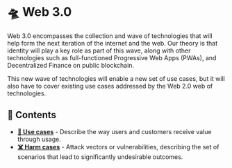 # 🛸 Web 3.0

Web 3.0 encompasses the collection and wave of technologies that will help form the next iteration of the internet and the web. Our theory is that identity will play a key role as part of this wave, along with other technologies such as full-functioned Progressive Web Apps (PWAs), and Decentralized Finance on public blockchain.

This new wave of technologies will enable a new set of use cases, but it will also have to cover existing use cases addressed by the Web 2.0 web of technologies.

## 🌳 Contents

- **[💪 Use cases](/web3/uses/README.md)** - Describe the way users and customers receive value through usage.
- **[☠️ Harm cases](/web3/harms/README.md)** - Attack vectors or vulnerabilities, describing the set of scenarios that lead to significantly undesirable outcomes.
